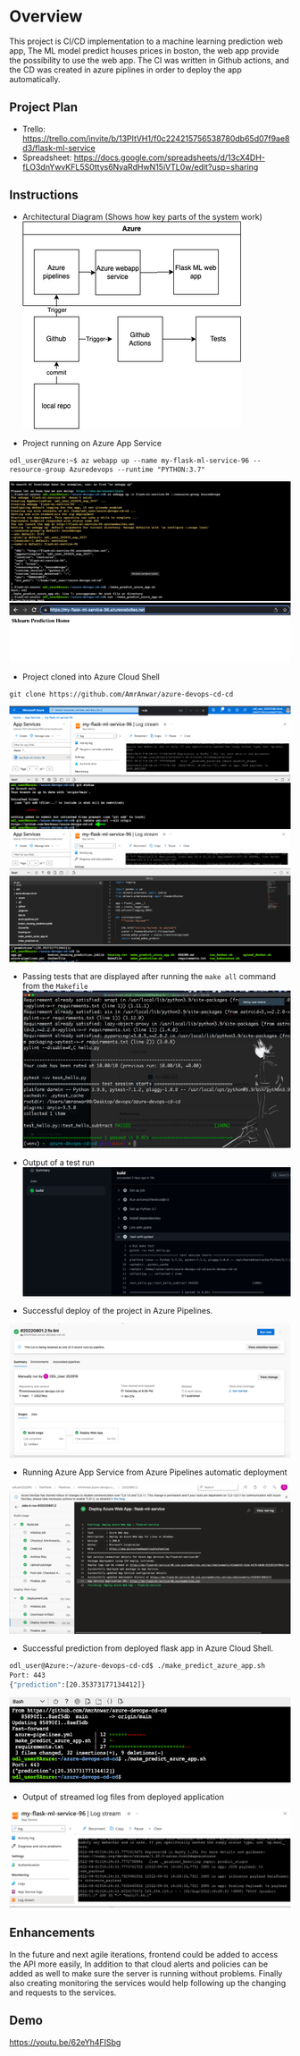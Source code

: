# Overview

This project is CI/CD implementation to a machine learning prediction web app, The ML model predict houses prices in boston, the web app provide the possibility to use the web app. The CI was written in Github actions, and the CD was created in azure piplines in order to deploy the app automatically.

## Project Plan

* Trello: https://trello.com/invite/b/13PItVH1/f0c224215756538780db65d07f9ae8d3/flask-ml-service
* Spreadsheet: https://docs.google.com/spreadsheets/d/13cX4DH-fLO3dnYwvKFL5S0ttys6NyaRdHwN15iVTL0w/edit?usp=sharing

## Instructions

* Architectural Diagram (Shows how key parts of the system work)
![alt text](./images/diagram.png)



* Project running on Azure App Service
```
odl_user@Azure:~$ az webapp up --name my-flask-ml-service-96 --resource-group Azuredevops --runtime "PYTHON:3.7"
```
![alt text](./images/webapp-up.png)
![alt text](./images/webapp-3.png)

* Project cloned into Azure Cloud Shell
```
git clone https://github.com/AmrAnwar/azure-devops-cd-cd
```
![alt text](./images/cloned-project.png)
![alt text](./images/cloned-code.png)

* Passing tests that are displayed after running the `make all` command from the `Makefile`
![alt text](./images/make-all.png)

* Output of a test run
![alt text](./images/pytest.png)


* Successful deploy of the project in Azure Pipelines.

![alt text](./images/deploy.png)


* Running Azure App Service from Azure Pipelines automatic deployment

![alt text](./images/cd.png)

* Successful prediction from deployed flask app in Azure Cloud Shell. 
```bash
odl_user@Azure:~/azure-devops-cd-cd$ ./make_predict_azure_app.sh 
Port: 443
{"prediction":[20.35373177134412]}
```
![alt text](./images/predict.png)



* Output of streamed log files from deployed application

![alt text](./images/log-stream.png)


## Enhancements

In the future and next agile iterations, frontend could be added to access the API more easily, In addition to that cloud alerts and policies can be added as well to make sure the server is running without problems. Finally also creating monitoring the services would help following up the changing and requests to the services.

## Demo 
https://youtu.be/62eYh4FISbg

